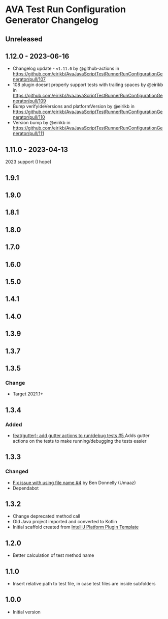 <!-- Keep a Changelog guide -> https://keepachangelog.com -->

# AVA Test Run Configuration Generator Changelog

## Unreleased

## 1.12.0 - 2023-06-16
- Changelog update - `v1.11.0` by @github-actions in https://github.com/eirikb/AvaJavaScriptTestRunnerRunConfigurationGenerator/pull/107
- 108 plugin doesnt properly support tests with trailing spaces by @eirikb in https://github.com/eirikb/AvaJavaScriptTestRunnerRunConfigurationGenerator/pull/109
- Bump verifyIdeVersions and platformVersion by @eirikb in https://github.com/eirikb/AvaJavaScriptTestRunnerRunConfigurationGenerator/pull/110
- Version bump by @eirikb in https://github.com/eirikb/AvaJavaScriptTestRunnerRunConfigurationGenerator/pull/111

## 1.11.0 - 2023-04-13
2023 support (I hope)

## 1.9.1

## 1.9.0

## 1.8.1

## 1.8.0

## 1.7.0

## 1.6.0

## 1.5.0

## 1.4.1

## 1.4.0

## 1.3.9

## 1.3.7

## 1.3.5

### Change
- Target 2021.1+

## 1.3.4

### Added
- [ feat(gutter): add gutter actions to run/debug tests #5 ](https://github.com/eirikb/AvaJavaScriptTestRunnerRunConfigurationGenerator/pull/5)
  Adds gutter actions on the tests to make running/debugging the tests easier

## 1.3.3

### Changed
- [Fix issue with using file name #4](https://github.com/eirikb/AvaJavaScriptTestRunnerRunConfigurationGenerator/pull/4)
  by Ben Donnelly (Umaaz)
- Dependabot

## 1.3.2
- Change deprecated method call
- Old Java project imported and converted to Kotlin
- Initial scaffold created
  from [IntelliJ Platform Plugin Template](https://github.com/JetBrains/intellij-platform-plugin-template)

## 1.2.0
- Better calculation of test method name

## 1.1.0
- Insert relative path to test file, in case test files are inside subfolders

## 1.0.0
- Initial version
